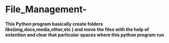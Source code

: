 # File_Management-
#### This Python program basically create folders like(img,docs,media,other,etc ) and move the files with the help of extention and clear that particular spaces where this python program run    
